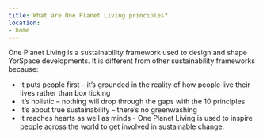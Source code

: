 ```yaml
---
title: What are One Planet Living principles?
location:
- home
---
```

One Planet Living is a sustainability framework used to design and shape YorSpace developments. It is different from other sustainability frameworks because:

- It puts people first – it’s grounded in the reality of how people live their lives rather than box ticking
- It’s holistic – nothing will drop through the gaps with the 10 principles
- It’s about true sustainability – there’s no greenwashing
- It reaches hearts as well as minds - One Planet Living is used to inspire people across the world to get involved in sustainable change.
